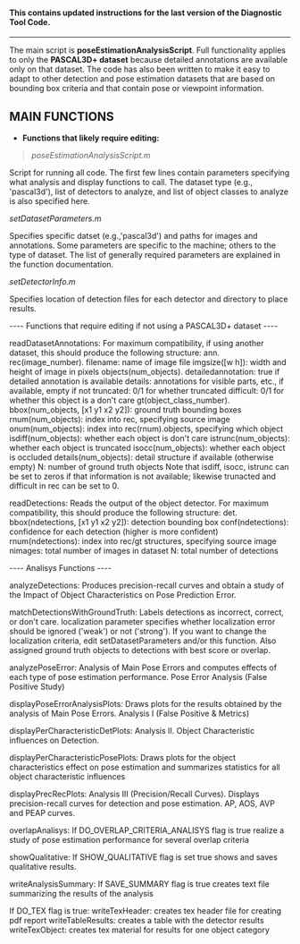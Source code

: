 #### This contains updated instructions for the last version of the Diagnostic Tool Code. 

------------------------------------------------------------------------------

The main script is **poseEstimationAnalysisScript**. Full functionality applies to
only the **PASCAL3D+ dataset** because detailed annotations are available only
on that dataset. The code has also been written to make it easy to adapt to
other detection and pose estimation datasets that are based on bounding box 
criteria and that contain pose or viewpoint information. 


## MAIN FUNCTIONS

   + **Functions that likely require editing:**

> *poseEstimationAnalysisScript.m*

Script for running all code. The first few lines  contain parameters specifying what analysis and display 
functions to call. The dataset type (e.g., 'pascal3d'), list of detectors to analyze, and list of object classes to analyze is also specified here. 

*setDatasetParameters.m*

Specifies specific datset (e.g.,'pascal3d') and paths for images and annotations.  Some parameters are 
specific to the machine; others to the type of dataset.  The list of generally required parameters are explained in the function documentation.

*setDetectorInfo.m*

Specifies location of detection files for each detector and directory to place results.


---- Functions that require editing if not using a PASCAL3D+ dataset ----

readDatasetAnnotations: For maximum compatibility, if using another dataset,
this should produce the following structure:
  ann.
   rec(image_number).
     filename: name of image file 
     imgsize([w h]): width and height of image in pixels
     objects(num_objects).
        detailedannotation: true if detailed annotation is available 
        details: annotations for visible parts, etc., if available, empty if not
        truncated: 0/1 for whether truncated
        difficult: 0/1 for whether this object is a don't care
   gt(object_class_number).     
     bbox(num_objects, [x1 y1 x2 y2]): ground truth bounding boxes
     rnum(num_objects): index into rec, specifying source image
     onum(num_objects): index into rec(rnum).objects, specifying which object
     isdiff(num_objects): whether each object is don't care
     istrunc(num_objects): whether each object is truncated
     isocc(num_objects): whether each object is occluded
     details(num_objects): detail structure if available (otherwise empty)
     N: number of ground truth objects
Note that isdiff, isocc, istrunc can be set to zeros if that information is 
not available; likewise trunacted and difficult in rec can be set to 0.

readDetections: Reads the output of the object detector. For maximum 
compatibility, this should produce the following structure:
  det.
    bbox(ndetections, [x1 y1 x2 y2]): detection bounding box
    conf(ndetections): confidence for each detection (higher is more confident)
    rnum(ndetections): index into rec/gt structures, specifying source image
    nimages: total number of images in dataset
    N: total number of detections
    

---- Analisys Functions ----

analyzeDetections: Produces precision-recall curves and obtain a study of 
the Impact of Object Characteristics on Pose Prediction Error. 

matchDetectionsWithGroundTruth: Labels detections as incorrect, correct, or 
don't care.  localization parameter specifies whether localization error 
should be ignored ('weak') or not ('strong').  If you want to change the
localization criteria, edit setDatasetParameters and/or this function.  Also
assigned ground truth objects to detections with best score or overlap.

analyzePoseError: Analysis of Main Pose Errors and computes effects of each type of 
pose estimation performance. Pose Error Analysis (False Positive Study)

displayPoseErrorAnalysisPlots: Draws plots for the results obtained by the
analysis of Main Pose Errors. Analysis I (False Positive & Metrics)

displayPerCharacteristicDetPlots: Analysis II. Object Characteristic influences on
Detection.

displayPerCharacteristicPosePlots: Draws plots for the object characteristics
effect on pose estimation and summarizes statistics for all object characteristic influences

displayPrecRecPlots: Analysis III (Precision/Recall Curves). Displays 
precision-recall curves for detection and pose estimation. AP, AOS, AVP and 
PEAP curves.  

overlapAnalisys: If DO_OVERLAP_CRITERIA_ANALISYS flag is true realize a study of 
pose estimation performance for several overlap criteria 

showQualitative: If SHOW_QUALITATIVE flag is set true shows and saves qualitative 
results.

writeAnalysisSummary: If SAVE_SUMMARY flag is true creates text file 
summarizing the results of the analysis

If DO_TEX flag is true:
writeTexHeader: creates tex header file for creating pdf report
writeTableResults: creates a table with the detector results 
writeTexObject: creates tex material for results for one object category
